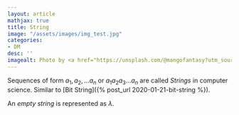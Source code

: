 ```yaml
---
layout: article
mathjax: true
title: String
image: "/assets/images/img_test.jpg"
categories:
- DM
desc: '' 
imagealt: Photo by <a href="https://unsplash.com/@mangofantasy?utm_source=unsplash&utm_medium=referral&utm_content=creditCopyText">Tim Johnson</a> on <a href="https://unsplash.com/s/photos/logic?utm_source=unsplash&utm_medium=referral&utm_content=creditCopyText">Unsplash</a>
---
```


Sequences of form $a_1, a_2, \dots a_n$ or $a_1 a_2 a_3 \dots a_n$ are called *Strings* in computer science. Similar to [Bit String]({% post_url 2020-01-21-bit-string %}).

An *empty string* is represented as $\lambda$.